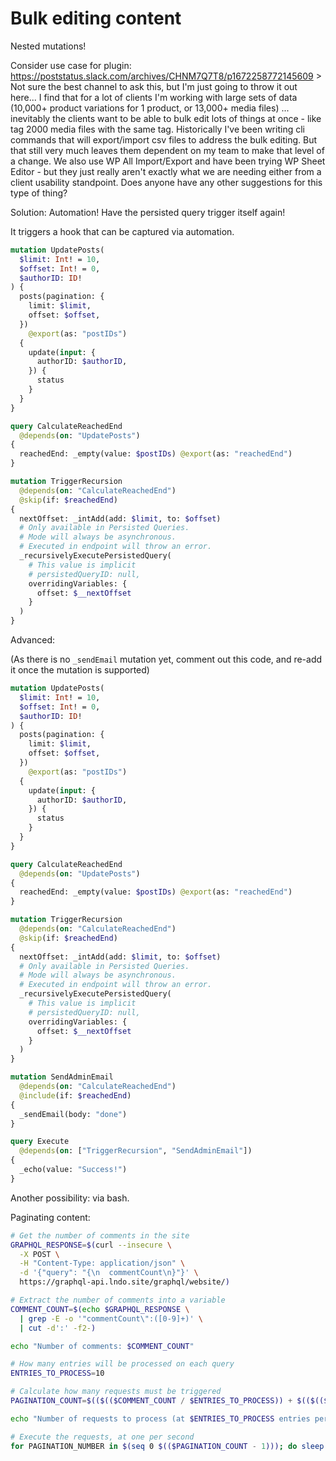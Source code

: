 # Bulk editing content

Nested mutations!

Consider use case for plugin:
    https://poststatus.slack.com/archives/CHNM7Q7T8/p1672258772145609
    > Not sure the best channel to ask this, but I'm just going to throw it out here... I find that for a lot of clients I'm working with large sets of data (10,000+ product variations for 1 product, or 13,000+ media files) ... inevitably the clients want to be able to bulk edit lots of things at once - like tag 2000 media files with the same tag. Historically I've been writing cli commands that will export/import csv files to address the bulk editing. But that still very much leaves them dependent on my team to make that level of a change. We also use WP All Import/Export and have been trying WP Sheet Editor - but they just really aren't exactly what we are needing either from a client usability standpoint. Does anyone have any other suggestions for this type of thing?

Solution: Automation! Have the persisted query trigger itself again!

It triggers a hook that can be captured via automation.

```graphql
mutation UpdatePosts(
  $limit: Int! = 10,
  $offset: Int! = 0,
  $authorID: ID!
) {
  posts(pagination: {
    limit: $limit,
    offset: $offset,
  })
    @export(as: "postIDs")
  {
    update(input: {
      authorID: $authorID,
    }) {
      status
    }
  }
}

query CalculateReachedEnd
  @depends(on: "UpdatePosts")
{
  reachedEnd: _empty(value: $postIDs) @export(as: "reachedEnd")
}

mutation TriggerRecursion
  @depends(on: "CalculateReachedEnd")
  @skip(if: $reachedEnd)
{
  nextOffset: _intAdd(add: $limit, to: $offset)
  # Only available in Persisted Queries.
  # Mode will always be asynchronous.
  # Executed in endpoint will throw an error.
  _recursivelyExecutePersistedQuery(
    # This value is implicit
    # persistedQueryID: null,
    overridingVariables: {
      offset: $__nextOffset
    }
  )
}
```

Advanced:

(As there is no `_sendEmail` mutation yet, comment out this code, and re-add it once the mutation is supported)

```graphql
mutation UpdatePosts(
  $limit: Int! = 10,
  $offset: Int! = 0,
  $authorID: ID!
) {
  posts(pagination: {
    limit: $limit,
    offset: $offset,
  })
    @export(as: "postIDs")
  {
    update(input: {
      authorID: $authorID,
    }) {
      status
    }
  }
}

query CalculateReachedEnd
  @depends(on: "UpdatePosts")
{
  reachedEnd: _empty(value: $postIDs) @export(as: "reachedEnd")
}

mutation TriggerRecursion
  @depends(on: "CalculateReachedEnd")
  @skip(if: $reachedEnd)
{
  nextOffset: _intAdd(add: $limit, to: $offset)
  # Only available in Persisted Queries.
  # Mode will always be asynchronous.
  # Executed in endpoint will throw an error.
  _recursivelyExecutePersistedQuery(
    # This value is implicit
    # persistedQueryID: null,
    overridingVariables: {
      offset: $__nextOffset
    }
  )
}

mutation SendAdminEmail
  @depends(on: "CalculateReachedEnd")
  @include(if: $reachedEnd)
{
  _sendEmail(body: "done")
}

query Execute
  @depends(on: ["TriggerRecursion", "SendAdminEmail"])
{
  _echo(value: "Success!")
}
```

Another possibility: via bash.

Paginating content:

```bash
# Get the number of comments in the site
GRAPHQL_RESPONSE=$(curl --insecure \
  -X POST \
  -H "Content-Type: application/json" \
  -d '{"query": "{\n  commentCount\n}"}' \
  https://graphql-api.lndo.site/graphql/website/)

# Extract the number of comments into a variable
COMMENT_COUNT=$(echo $GRAPHQL_RESPONSE \
  | grep -E -o '"commentCount\":([0-9]+)' \
  | cut -d':' -f2-)

echo "Number of comments: $COMMENT_COUNT"

# How many entries will be processed on each query
ENTRIES_TO_PROCESS=10

# Calculate how many requests must be triggered
PAGINATION_COUNT=$(($(($COMMENT_COUNT / $ENTRIES_TO_PROCESS)) + $(($(($COMMENT_COUNT % $ENTRIES_TO_PROCESS)) ? 1 : 0))))

echo "Number of requests to process (at $ENTRIES_TO_PROCESS entries per request): $PAGINATION_COUNT"

# Execute the requests, at one per second
for PAGINATION_NUMBER in $(seq 0 $(($PAGINATION_COUNT - 1))); do sleep 1 && echo "\n\nPagination number: $PAGINATION_NUMBER\n" && curl --insecure -X POST -H "Content-Type: application/json" -d "{\"query\": \"{ comments(pagination: { limit: $ENTRIES_TO_PROCESS, offset: $(($PAGINATION_NUMBER * $ENTRIES_TO_PROCESS)) }) { id date content } }\"}" https://graphql-api.lndo.site/graphql/website/ ; done
```

